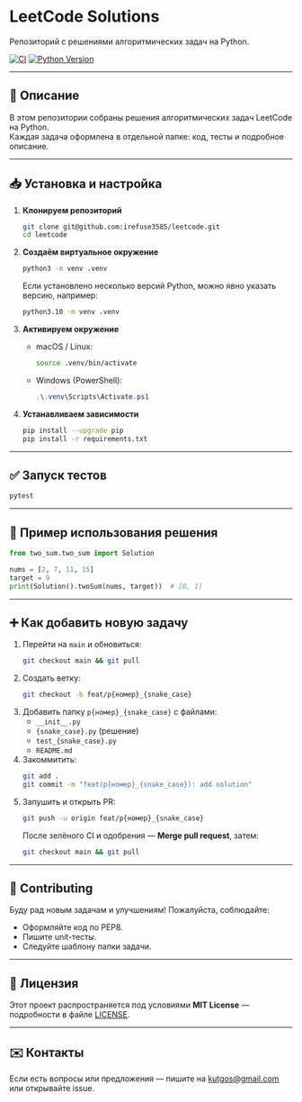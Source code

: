 # LeetCode Solutions

Репозиторий с решениями алгоритмических задач на Python.

[![CI](https://github.com/irefuse3585/leetcode/actions/workflows/ci.yml/badge.svg)](https://github.com/irefuse3585/leetcode/actions)
[![Python Version](https://img.shields.io/badge/python-3.10-blue.svg)](https://www.python.org)

---

## 📖 Описание

В этом репозитории собраны решения алгоритмических задач LeetCode на Python.  
Каждая задача оформлена в отдельной папке: код, тесты и подробное описание.

---

## 📥 Установка и настройка

1. **Клонируем репозиторий**  
   ```bash
   git clone git@github.com:irefuse3585/leetcode.git
   cd leetcode
   ```

2. **Создаём виртуальное окружение**  
   ```bash
   python3 -m venv .venv
   ```
   Если установлено несколько версий Python, можно явно указать версию, например:
   ```bash
   python3.10 -m venv .venv
   ```

3. **Активируем окружение**  
   - macOS / Linux:  
     ```bash
     source .venv/bin/activate
     ```  
   - Windows (PowerShell):  
     ```powershell
     .\.venv\Scripts\Activate.ps1
     ```

4. **Устанавливаем зависимости**  
   ```bash
   pip install --upgrade pip
   pip install -r requirements.txt
   ```

---

## ✅ Запуск тестов

```bash
pytest
```

---

## 🚀 Пример использования решения

```python
from two_sum.two_sum import Solution

nums = [2, 7, 11, 15]
target = 9
print(Solution().twoSum(nums, target))  # [0, 1]
```

---

## ➕ Как добавить новую задачу

1. Перейти на `main` и обновиться:  
   ```bash
   git checkout main && git pull
   ```
2. Создать ветку:
   ```bash
   git checkout -b feat/p{номер}_{snake_case}
   ```
3. Добавить папку `p{номер}_{snake_case}` с файлами:
   - `__init__.py`
   - `{snake_case}.py` (решение)
   - `test_{snake_case}.py`
   - `README.md`
4. Закоммитить:
   ```bash
   git add . 
   git commit -m "feat(p{номер}_{snake_case}): add solution"
   ```
5. Запушить и открыть PR:
   ```bash
   git push -u origin feat/p{номер}_{snake_case}
   ```
   После зелёного CI и одобрения — **Merge pull request**, затем:
   ```bash
   git checkout main && git pull
   ```

---

## 🤝 Contributing

Буду рад новым задачам и улучшениям! Пожалуйста, соблюдайте:

- Оформляйте код по PEP8.  
- Пишите unit-тесты.  
- Следуйте шаблону папки задачи.

---

## 📜 Лицензия

Этот проект распространяется под условиями **MIT License** — подробности в файле [LICENSE](LICENSE).

---

## ✉️ Контакты

Если есть вопросы или предложения — пишите на kutgos@gmail.com или открывайте issue.
